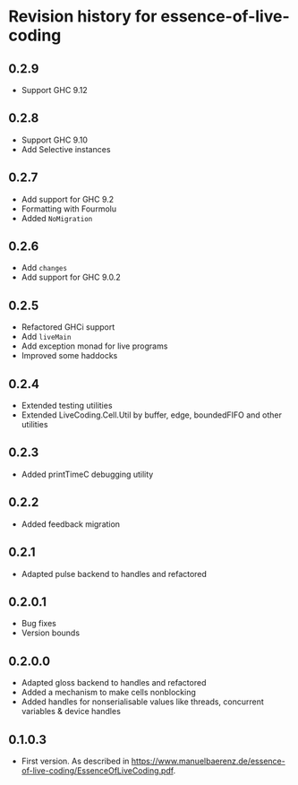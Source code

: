 # Revision history for essence-of-live-coding

## 0.2.9

* Support GHC 9.12

## 0.2.8

* Support GHC 9.10
* Add Selective instances

## 0.2.7

* Add support for GHC 9.2
* Formatting with Fourmolu
* Added `NoMigration`

## 0.2.6

* Add `changes`
* Add support for GHC 9.0.2

## 0.2.5

* Refactored GHCi support
* Add `liveMain`
* Add exception monad for live programs
* Improved some haddocks

## 0.2.4

* Extended testing utilities
* Extended LiveCoding.Cell.Util by buffer, edge, boundedFIFO and other utilities

## 0.2.3

* Added printTimeC debugging utility

## 0.2.2

* Added feedback migration

## 0.2.1

* Adapted pulse backend to handles and refactored

## 0.2.0.1

* Bug fixes
* Version bounds

## 0.2.0.0

* Adapted gloss backend to handles and refactored
* Added a mechanism to make cells nonblocking
* Added handles for nonserialisable values like threads, concurrent variables & device handles

## 0.1.0.3

* First version.
  As described in https://www.manuelbaerenz.de/essence-of-live-coding/EssenceOfLiveCoding.pdf.
